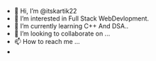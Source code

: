 - 👋 Hi, I’m @itskartik22
- 👀 I’m interested in Full Stack WebDevlopment.
- 🌱 I’m currently learning C++ And DSA..
- 💞️ I’m looking to collaborate on ...
- 📫 How to reach me ...
- 

<!---
itskartik22/itskartik22 is a ✨ special ✨ repository because its `README.md` (this file) appears on your GitHub profile.
You can click the Preview link to take a look at your changes.
--->

